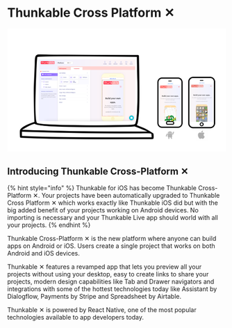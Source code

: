 # Thunkable Cross Platform ✕

![](../.gitbook/assets/thunkable-x-illustration.png)

## Introducing Thunkable Cross-Platform ✕

{% hint style="info" %}
Thunkable for iOS has become Thunkable Cross-Platform ✕. Your projects have been automatically upgraded to Thunkable Cross Platform ✕ which works exactly like Thunkable iOS did but with the big added benefit of your projects working on Android devices. No importing is necessary and your Thunkable Live app should world with all your projects.
{% endhint %}

Thunkable Cross-Platform ✕ is the new platform where anyone can build apps on Android or iOS. Users create a single project that works on both Android and iOS devices. 

Thunkable ✕ features a revamped app that lets you preview all your projects without using your desktop, easy to create links to share your projects, modern design capabilities like Tab and Drawer navigators and integrations with some of the hottest technologies today like Assistant by Dialogflow, Payments by Stripe and Spreadsheet by Airtable.

Thunkable ✕ is powered by React Native, one of the most popular technologies available to app developers today.  

